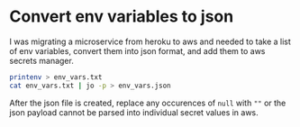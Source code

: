 # Convert env variables to json

I was migrating a microservice from heroku to aws and needed to take a list of env variables, convert them into json format, and add them to aws secrets manager.

```bash
printenv > env_vars.txt
cat env_vars.txt | jo -p > env_vars.json
```

After the json file is created, replace any occurences of `null` with `""` or the json payload cannot be parsed into individual secret values in aws.
